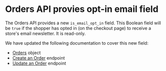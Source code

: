 # Orders API provies opt-in email field

The Orders API provides a new `is_email_opt_in` field. This Boolean field will be `true` if the shopper has opted in (on the checkout page) to receive a store's email newsletter. It is read-only.

We have updated the following documentation to cover this new field:  

* [Orders][1] object
* [Create an Order][2] endpoint
* [Update an Order][3] endpoint

[1]: /api/v2/#orders
[2]: /api/v2/#create-an-order
[3]: /api/v2/#update-an-order
